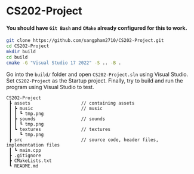 # CS202-Project

#### You should have `Git Bash` and `CMake` already configured for this to work.

```bash
git clone https://github.com/sangpham2710/CS202-Project.git
cd CS202-Project
mkdir build
cd build
cmake -G "Visual Studio 17 2022" -S .. -B .
```

Go into the `build/` folder and open `CS202-Project.sln` using Visual Studio.
Set `CS202-Project` as the Startup project.
Finally, try to build and run the program using Visual Studio to test.

```
CS202-Project
 ┣ assets                   // containing assets
 ┃ ┣ music                  // music
 ┃ ┃ ┗ tmp.png
 ┃ ┣ sounds                 // sounds
 ┃ ┃ ┗ tmp.png
 ┃ ┗ textures               // textures
 ┃   ┗ tmp.png
 ┣ src                      // source code, header files, implementation files
 ┃ ┗ main.cpp
 ┣ .gitignore
 ┣ CMakeLists.txt
 ┗ README.md
```
